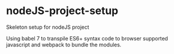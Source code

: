 # nodeJS-project-setup
Skeleton setup for nodeJS project

Using babel 7 to transpile ES6+ syntax code to browser supported javascript and webpack to bundle the modules.
